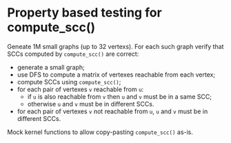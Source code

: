# Property based testing for compute_scc()

Geneate 1M small graphs (up to 32 vertexs). For each such graph verify
that SCCs computed by `compute_scc()` are correct:
- generate a small graph;
- use DFS to compute a matrix of vertexes reachable from each vertex;
- compute SCCs using `compute_scc()`;
- for each pair of vertexes `v` reachable from `u`:
  - if `u` is also reachable from `v` then `u` and `v` must be in a same SCC;
  - otherwise `u` and `v` must be in different SCCs.
- for each pair of vertexes `v` not reachable from `u`, `u` and `v` must
  be in different SCCs.

Mock kernel functions to allow copy-pasting `compute_scc()` as-is.
